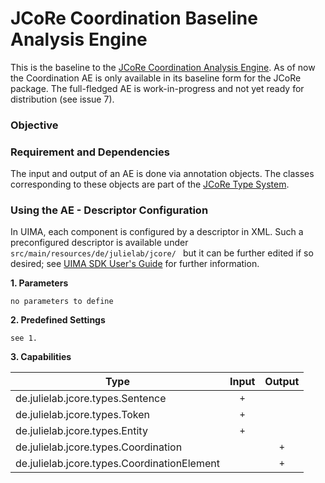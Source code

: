 # JCoRe Coordination Baseline Analysis Engine
This is the baseline to the [JCoRe Coordination Analysis Engine](https://github.com/JULIELab/jcore-base/tree/issue7-coordFix/jcore-coordination-ae). As of now the Coordination AE is only available in its baseline form for the JCoRe package. The full-fledged AE is work-in-progress and not yet ready for distribution (see issue 7).

### Objective


### Requirement and Dependencies
 The input and output of an AE is done via annotation objects. The classes corresponding to these objects are part of the [JCoRe Type System](https://github.com/JULIELab/jcore-base/tree/master/jcore-types).

### Using the AE - Descriptor Configuration
 In UIMA, each component is configured by a descriptor in XML. Such a preconfigured descriptor is available under `src/main/resources/de/julielab/jcore/ ` but it can be further edited if so desired; see [UIMA SDK User's Guide](https://uima.apache.org/downloads/releaseDocs/2.1.0-incubating/docs/html/tools/tools.html#ugr.tools.cde) for further information.

**1. Parameters**

`no parameters to define`

**2. Predefined Settings**

`see 1.`

**3. Capabilities**

| Type | Input | Output |
|------|:-----:|:------:|
| de.julielab.jcore.types.Sentence | `+` |  |
| de.julielab.jcore.types.Token | `+` |  |
| de.julielab.jcore.types.Entity | `+` |  |
| de.julielab.jcore.types.Coordination |  | `+` |
| de.julielab.jcore.types.CoordinationElement |  | `+` |
